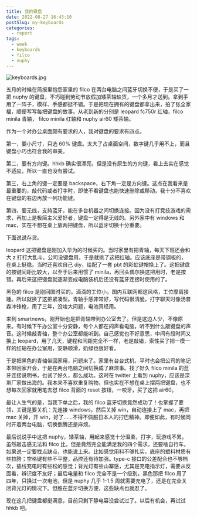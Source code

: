 ```yaml
---
title: 我的键盘
date: 2022-08-27 16:43:10
postSlug: my-keyboards
categories:
  - report
tags:
  - week
  - keyboards
  - filco
  - nuphy
---
```


![keyboards.jpg](https://p6-juejin.byteimg.com/tos-cn-i-k3u1fbpfcp/137fe9a05e73423da9808ba65a678d85~tplv-k3u1fbpfcp-watermark.image)

五月的时候在简报里抱怨家里的 filco 在两台电脑之间蓝牙切换不便，于是买了一把 nuphy 的键盘，不巧碰到劳动节放假加矮茶轴缺货，一个多月才送到。拿到手用了一阵子，模样、手感都挺不错。于是把现在拥有的键盘都拿出来，拍了张全家福，顺便写写每把键盘的故事。从老到新的分别是 leopard fc750r 红轴，filco minila 青轴， filco minila 红轴和 nuphy air60 矮茶轴。

作为一个对办公桌面颇有要求的人，我对键盘的要求有四点。

第一，要小尺寸，只选 60% 键盘。太大了占桌面空间，数字键几乎用不上，而且键盘小巧也符合我的审美。

第二，要有方向键。hhkb 确实很漂亮，但是没有原生的方向键，看上去实在感觉不适应，所以一直也没有尝试。

第三，右上角的键一定要是 backspace，右下角一定是方向键。这点在我看来是最重要的，敲代码或者打字时，即使不看键盘也能快速删除或移动。我十分不喜欢在键盘的右边再放一列功能键。

第四，要无线，支持蓝牙，能在多台机器之间切换连接。因为没有打竞技游戏的需求，再加上是极简主义爱好者，键盘一定得是无线的。另外家中有 windows 和 mac，实在不想在桌上放两把键盘，所以蓝牙切换十分重要。

下面说说存货。

leopard 这把键盘是刚加入华为的时候买的。当时家里有把青轴，每天下班还会和大 z 打打大乱斗。公司没键盘用，于是就挑了这把红轴。应该底座是带钢板的，在桌上挺稳。当时还喜欢自己 diy，给配了一套 pbt 的彩虹键帽换上了。这把键盘的按键间距比较大，以至于后来用惯了 minila，再回头偶尔换这把用时，老是按错。再后来这把键盘就逐渐变成电脑装机后还没有蓝牙连接时使用的了。

黑色的 filco 是刚回国时买的。滴滴的工位小，国内互联网都这风格，工位摩肩接踵。所以就换了这把紧凑型。青轴手感非常好，写代码很清脆，打字聊天时像汤普森冲锋枪，用了三年，没啥大问题，电池真经用。

来到 smartnews，刚开始也是把青轴带到办公室去了。但是这边人少，不像原来。有时候下午办公室十分安静，每个人都在闷声看电脑，听不到什么敲键盘的声音。这时候敲青轴，整个办公室都能听到。自己感觉也不好意思，中间有段时间又换上 leopard，用了几天，键程和间距完全不一样，老是敲错，索性买了把一模一样的红轴在办公室用，安静顺滑，奶绿也很好看。

于是把黑色的青轴带回家用，问题来了。家里有台台式机，平时也会把公司的笔记本带回家开会，于是在两台电脑之间切换成了麻烦事。找了好久 filco minila 的蓝牙连接说明书，也试了好久，都么成功。这时在 twitter 上看到 nuphy，应该是深圳厂家做出海的。我本来不喜欢重复购物，但也实在不想在桌上摆两把键盘，也不想每次回家就用笔去怼 filco 背面的 reset 按钮，一咬牙，买了这把 air60。

最让人生气的是，当我下单之后，我的 filco 蓝牙切换竟然成功了！也掌握了要领，关键是要关机：先连接 windows，然后关掉 win，自动连接上了 mac，再把 mac 关掉，开 win，好了……不得不佩服日本人的拧巴精神。即便如此，有时候同时开着两台电脑，切换倒腾还是麻烦。

最后说说手中这把 nuphy，矮茶轴，用起来感觉十分温柔，打字，玩游戏不累。虽然敲击感无法和 filco 比，但是竟然完全能满足我的四个需求，还要啥自行车。如果说一定要找点缺点，也能说上来。比如感觉用料不够扎实，底座的塑料材质有些拉胯；空格键有些不平整，品控还有待加强。type-c 接口的公差配合也不够档次，插线充电时有些松的感觉；背光灯有些山寨感，尤其是充电指示灯，需要从反面看，辨识度不友好；最后电量和 filco 完全不是一个级别。黑色那把 filco 用了四年，只换过一次电池，但是 nuphy 几乎 1-1.5 周就需要充电了，还是在完全关闭背光灯的情况下。但胜在蓝牙切换方便，这些缺点也就忍了。

现在这几把键盘都挺满意，目前只剩下静电容没尝试过了。以后有机会，再试试 hhkb 吧。
